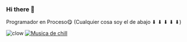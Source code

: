 ### Hi there 👋

Programador en Proceso😋
(Cualquier cosa soy el de abajo  ⬇ ⬇ ⬇ ⬇ ⬇)

![clow](https://github.com/niikolo-bue/niikolo-bue/assets/137729404/5531484f-5798-46cf-9274-2ad321e44832) 
[![Musica de chill](https://github.com/niikolo-bue/niikolo-bue/assets/137729404/eca914dd-d23d-478d-949a-6f2b76d03bcd)](https://www.youtube.com/watch?app=desktop&v=FXUIO2wIW6c)



